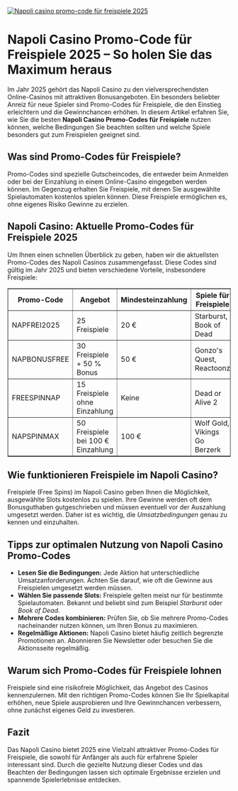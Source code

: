[![Napoli casino promo-code für freispiele 2025](https://123-caf.pages.dev/gitsignup.png)](https://vrmoo.ru/Bt82HjjY)

<h1>Napoli Casino Promo-Code für Freispiele 2025 – So holen Sie das Maximum heraus</h1>  <p>Im Jahr 2025 gehört das Napoli Casino zu den vielversprechendsten Online-Casinos mit attraktiven Bonusangeboten. Ein besonders beliebter Anreiz für neue Spieler sind Promo-Codes für Freispiele, die den Einstieg erleichtern und die Gewinnchancen erhöhen. In diesem Artikel erfahren Sie, wie Sie die besten <strong>Napoli Casino Promo-Codes für Freispiele</strong> nutzen können, welche Bedingungen Sie beachten sollten und welche Spiele besonders gut zum Freispielen geeignet sind.</p>  <h2>Was sind Promo-Codes für Freispiele?</h2> <p>Promo-Codes sind spezielle Gutscheincodes, die entweder beim Anmelden oder bei der Einzahlung in einem Online-Casino eingegeben werden können. Im Gegenzug erhalten Sie Freispiele, mit denen Sie ausgewählte Spielautomaten kostenlos spielen können. Diese Freispiele ermöglichen es, ohne eigenes Risiko Gewinne zu erzielen.</p>  <h2>Napoli Casino: Aktuelle Promo-Codes für Freispiele 2025</h2>  <p>Um Ihnen einen schnellen Überblick zu geben, haben wir die aktuellsten Promo-Codes des Napoli Casinos zusammengefasst. Diese Codes sind gültig im Jahr 2025 und bieten verschiedene Vorteile, insbesondere Freispiele:</p>  <table border="1" cellpadding="8" cellspacing="0"> <thead>   <tr>     <th>Promo-Code</th>     <th>Angebot</th>     <th>Mindesteinzahlung</th>     <th>Spiele für Freispiele</th>   </tr> </thead> <tbody>   <tr>     <td>NAPFREI2025</td>     <td>25 Freispiele</td>     <td>20 €</td>     <td>Starburst, Book of Dead</td>   </tr>   <tr>     <td>NAPBONUSFREE</td>     <td>30 Freispiele + 50 % Bonus</td>     <td>50 €</td>     <td>Gonzo's Quest, Reactoonz</td>   </tr>   <tr>     <td>FREESPINNAP</td>     <td>15 Freispiele ohne Einzahlung</td>     <td>Keine</td>     <td>Dead or Alive 2</td>   </tr>   <tr>     <td>NAPSPINMAX</td>     <td>50 Freispiele bei 100 € Einzahlung</td>     <td>100 €</td>     <td>Wolf Gold, Vikings Go Berzerk</td>   </tr> </tbody> </table>  <h2>Wie funktionieren Freispiele im Napoli Casino?</h2> <p>Freispiele (Free Spins) im Napoli Casino geben Ihnen die Möglichkeit, ausgewählte Slots kostenlos zu spielen. Ihre Gewinne werden oft dem Bonusguthaben gutgeschrieben und müssen eventuell vor der Auszahlung umgesetzt werden. Daher ist es wichtig, die <em>Umsatzbedingungen</em> genau zu kennen und einzuhalten.</p>  <h2>Tipps zur optimalen Nutzung von Napoli Casino Promo-Codes</h2> <ul>   <li><strong>Lesen Sie die Bedingungen:</strong> Jede Aktion hat unterschiedliche Umsatzanforderungen. Achten Sie darauf, wie oft die Gewinne aus Freispielen umgesetzt werden müssen.</li>   <li><strong>Wählen Sie passende Slots:</strong> Freispiele gelten meist nur für bestimmte Spielautomaten. Bekannt und beliebt sind zum Beispiel <em>Starburst</em> oder <em>Book of Dead</em>.</li>   <li><strong>Mehrere Codes kombinieren:</strong> Prüfen Sie, ob Sie mehrere Promo-Codes nacheinander nutzen können, um Ihren Bonus zu maximieren.</li>   <li><strong>Regelmäßige Aktionen:</strong> Napoli Casino bietet häufig zeitlich begrenzte Promotionen an. Abonnieren Sie Newsletter oder besuchen Sie die Aktionsseite regelmäßig.</li> </ul>  <h2>Warum sich Promo-Codes für Freispiele lohnen</h2> <p>Freispiele sind eine risikofreie Möglichkeit, das Angebot des Casinos kennenzulernen. Mit den richtigen Promo-Codes können Sie Ihr Spielkapital erhöhen, neue Spiele ausprobieren und Ihre Gewinnchancen verbessern, ohne zunächst eigenes Geld zu investieren.</p>  <h2>Fazit</h2> <p>Das Napoli Casino bietet 2025 eine Vielzahl attraktiver Promo-Codes für Freispiele, die sowohl für Anfänger als auch für erfahrene Spieler interessant sind. Durch die gezielte Nutzung dieser Codes und das Beachten der Bedingungen lassen sich optimale Ergebnisse erzielen und spannende Spielerlebnisse entdecken.</p>